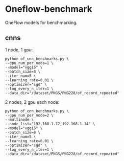 # Oneflow-benchmark
OneFlow models for benchmarking.

## cnns
1 node, 1 gpu:
```
python of_cnn_benchmarks.py \
--gpu_num_per_node=1 \
--model="vgg16" \
--batch_size=8 \
--iter_num=5 \
--learning_rate=0.01 \
--optimizer="sgd" \
--log_every_n_iter=1 \
--data_dir="/dataset/PNGS/PNG228/of_record_repeated"
```

2 nodes, 2 gpu each node:
```
python of_cnn_benchmarks.py \
--gpu_num_per_node=2 \
--multinode \
--node_list="192.168.1.12,192.168.1.14" \
--model="vgg16" \
--batch_size=8 \
--iter_num=5 \
--learning_rate=0.01 \
--optimizer="sgd" \
--log_every_n_iter=1 \
--data_dir="/dataset/PNGS/PNG228/of_record_repeated"
```

